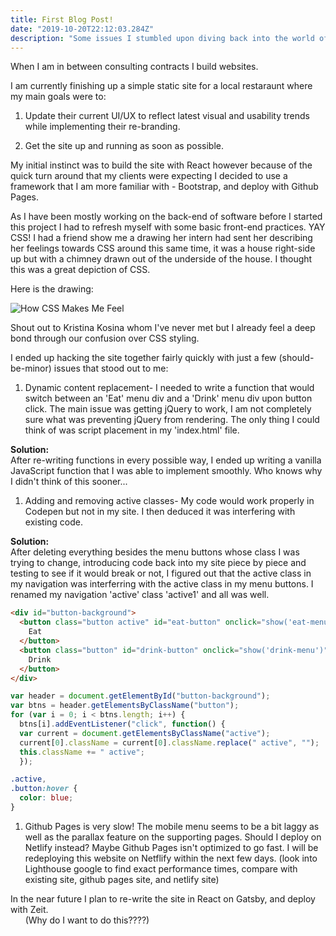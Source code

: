 ```yaml
---
title: First Blog Post!
date: "2019-10-20T22:12:03.284Z"
description: "Some issues I stumbled upon diving back into the world of front-end..."
---
```


When I am in between consulting contracts I build websites.

I am currently finishing up a simple static site for a local restaraunt where my main goals were to:

1. Update their current UI/UX to reflect latest visual and usability trends while implementing their re-branding.

2. Get the site up and running as soon as possible.

My initial instinct was to build the site with React however because of the quick turn around that my clients were expecting I decided to use a framework that I am more familiar with - Bootstrap, and deploy with Github Pages.<br>

As I have been mostly working on the back-end of software before I started this project I had to refresh myself with some basic front-end practices. YAY CSS! I had a friend show me a drawing her intern had sent her describing her feelings towards CSS around this same time, it was a house right-side up but with a chimney drawn out of the underside of the house. I thought this was a great depiction of CSS.

Here is the drawing:

![How CSS Makes Me Feel](css-kristina-kosina.jpg "How CSS Makes Me Feel")

Shout out to Kristina Kosina whom I've never met but I already feel a deep bond through our confusion over CSS styling.

I ended up hacking the site together fairly quickly with just a few (should-be-minor) issues that stood out to me:

1. Dynamic content replacement- I needed to write a function that would switch between an 'Eat' menu div and a 'Drink' menu div upon button click. The main issue was getting jQuery to work, I am not completely sure what was preventing jQuery from rendering. The only thing I could think of was script placement in my 'index.html' file.

<b>Solution:</b><br>
After re-writing functions in every possible way, I ended up writing a vanilla JavaScript function that I was able to implement smoothly. Who knows why I didn't think of this sooner...

1. Adding and removing active classes- My code would work properly in Codepen but not in my site. I then deduced it was interfering with existing code.

<b>Solution:</b><br>
After deleting everything besides the menu buttons whose class I was trying to change, introducing code back into my site piece by piece and testing to see if it would break or not, I figured out that the active class in my navigation was interferring with the active class in my menu buttons. I renamed my navigation 'active' class 'active1' and all was well.

```html
<div id="button-background">
  <button class="button active" id="eat-button" onclick="show('eat-menu')">
    Eat
  </button>
  <button class="button" id="drink-button" onclick="show('drink-menu')">
    Drink
  </button>
</div>
```

```javascript
var header = document.getElementById("button-background");
var btns = header.getElementsByClassName("button");
for (var i = 0; i < btns.length; i++) {
  btns[i].addEventListener("click", function() {
  var current = document.getElementsByClassName("active");
  current[0].className = current[0].className.replace(" active", "");
  this.className += " active";
  });
```

```css
.active,
.button:hover {
  color: blue;
}
```

1. Github Pages is very slow! The mobile menu seems to be a bit laggy as well as the parallax feature on the supporting pages. Should I deploy on Netlify instead? Maybe Github Pages isn't optimized to go fast. I will be redeploying this website on Netflify within the next few days.
   (look into Lighthouse google to find exact performance times, compare with existing site, github pages site, and netlify site)

In the near future I plan to re-write the site in React on Gatsby, and deploy with Zeit.<br>
&nbsp;&nbsp;&nbsp;&nbsp;&nbsp;&nbsp;(Why do I want to do this????)
